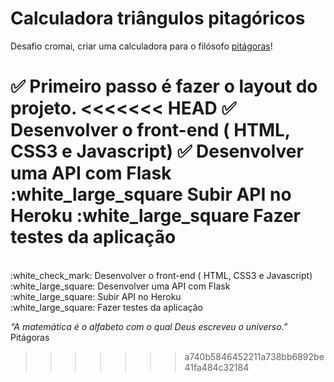 # Calculadora triângulos pitagóricos

Desafio cromai, criar uma calculadora para o filósofo <a href="https://www.todamateria.com.br/pitagoras/" target="_blank" rel="noopener noreferrer">pitágoras</a>!

:white_check_mark: Primeiro passo é fazer o layout do projeto.
<<<<<<< HEAD
:white_check_mark: Desenvolver o front-end ( HTML, CSS3 e Javascript)
:white_check_mark: Desenvolver uma API com Flask
:white_large_square Subir API no Heroku
:white_large_square Fazer testes da aplicação
=======
<br>
:white_check_mark: Desenvolver o front-end ( HTML, CSS3 e Javascript)
<br>
:white_large_square: Desenvolver uma API com Flask
<br>
:white_large_square: Subir API no Heroku
<br>
:white_large_square: Fazer testes da aplicação

<em>“A matemática é o alfabeto com o qual Deus escreveu o universo.”</em> Pitágoras
>>>>>>> a740b5846452211a738bb6892be41fa484c32184
